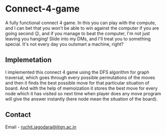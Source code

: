 # Connect-4-game

A fully functional connect 4 game. In this you can play with the compute, and I can bet that you won't be able to win against the computer if you are going second 😉, and if you manage to beat the computer, I'm not just leaving you hanging! Slide into my DMs, and I'll treat you to something special. It's not every day you outsmart a machine, right?

## Implemetation

I implemented this connect 4 game using the DFS algorithm for graph traversal, which goes through every possible permutations of the moves and then it finds the best possible move for that particular situation of board. And with the help of memoization it stores the best move for every node which it has visited so next time when player does any move program will give the answer instantly (here node mean the situation of the board).

## Contact 

Email - ruchit.jagodara@iitgn.ac.in

